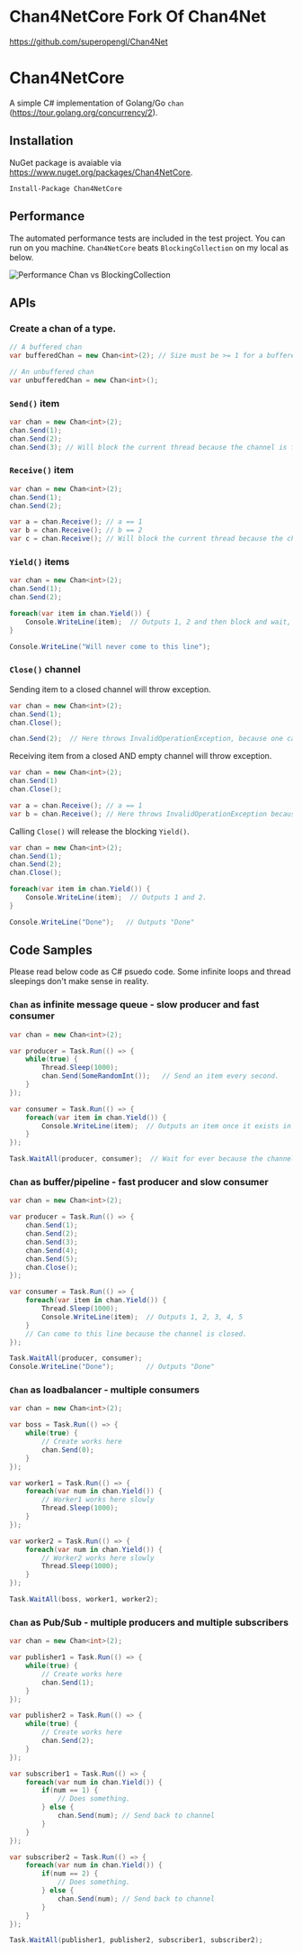 
# Chan4NetCore Fork Of Chan4Net
https://github.com/superopengl/Chan4Net

# Chan4NetCore
A simple C# implementation of Golang/Go `chan` (https://tour.golang.org/concurrency/2).

## Installation
NuGet package is avaiable via https://www.nuget.org/packages/Chan4NetCore.
```
Install-Package Chan4NetCore
```

## Performance
The automated performance tests are included in the test project. You can run on you machine.
`Chan4NetCore` beats `BlockingCollection` on my local as below.

![Performance Chan vs BlockingCollection](docs/Perf-ChanVsBlockingCollection.jpg)

## APIs

### Create a chan of a type.
```csharp
// A buffered chan
var bufferedChan = new Chan<int>(2); // Size must be >= 1 for a buffered channel.

// An unbuffered chan
var unbufferedChan = new Chan<int>();
```

### `Send()` item
```csharp
var chan = new Chan<int>(2);
chan.Send(1);
chan.Send(2);
chan.Send(3); // Will block the current thread because the channel is full
```

### `Receive()` item
```csharp
var chan = new Chan<int>(2);
chan.Send(1);
chan.Send(2);

var a = chan.Receive(); // a == 1
var b = chan.Receive(); // b == 2
var c = chan.Receive(); // Will block the current thread because the channel is empty.
```

### `Yield()` items
```csharp
var chan = new Chan<int>(2);
chan.Send(1);
chan.Send(2);

foreach(var item in chan.Yield()) {
    Console.WriteLine(item);  // Outputs 1, 2 and then block and wait, because the channel is empty.
}

Console.WriteLine("Will never come to this line");
```

### `Close()` channel
Sending item to a closed channel will throw exception.
```csharp
var chan = new Chan<int>(2);
chan.Send(1);
chan.Close();

chan.Send(2);  // Here throws InvalidOperationException, because one cannot send item into a closed channel.
```
Receiving item from a closed AND empty channel will throw exception.
```csharp
var chan = new Chan<int>(2);
chan.Send(1)
chan.Close();

var a = chan.Receive(); // a == 1
var b = chan.Receive(); // Here throws InvalidOperationException because no more item in the closed channel.
```

Calling `Close()` will release the blocking `Yield()`.
```csharp
var chan = new Chan<int>(2);
chan.Send(1);
chan.Send(2);
chan.Close();

foreach(var item in chan.Yield()) {
    Console.WriteLine(item);  // Outputs 1 and 2.
}

Console.WriteLine("Done");   // Outputs "Done"
```
## Code Samples
Please read below code as C# psuedo code. Some infinite loops and thread sleepings don't make sense in reality.
### `Chan` as infinite message queue - slow producer and fast consumer
```csharp
var chan = new Chan<int>(2);

var producer = Task.Run(() => {
    while(true) {
        Thread.Sleep(1000);
        chan.Send(SomeRandomInt());   // Send an item every second.
    }
});

var consumer = Task.Run(() => {
    foreach(var item in chan.Yield()) {
        Console.WriteLine(item);  // Outputs an item once it exists in channel.
    }
});

Task.WaitAll(producer, consumer);  // Wait for ever because the channel is never closed.
```

### `Chan` as buffer/pipeline - fast producer and slow consumer
```csharp
var chan = new Chan<int>(2);

var producer = Task.Run(() => {
    chan.Send(1);
    chan.Send(2);
    chan.Send(3);
    chan.Send(4);
    chan.Send(5);
    chan.Close();
});

var consumer = Task.Run(() => {
    foreach(var item in chan.Yield()) {
        Thread.Sleep(1000);
        Console.WriteLine(item);  // Outputs 1, 2, 3, 4, 5
    }
    // Can come to this line because the channel is closed.
});

Task.WaitAll(producer, consumer);
Console.WriteLine("Done");        // Outputs "Done"
```
### `Chan` as loadbalancer - multiple consumers
```csharp
var chan = new Chan<int>(2);

var boss = Task.Run(() => {
    while(true) {
        // Create works here
        chan.Send(0);
    }
});

var worker1 = Task.Run(() => {
    foreach(var num in chan.Yield()) {
        // Worker1 works here slowly
        Thread.Sleep(1000);
    }
});

var worker2 = Task.Run(() => {
    foreach(var num in chan.Yield()) {
        // Worker2 works here slowly
        Thread.Sleep(1000);        
    }
});

Task.WaitAll(boss, worker1, worker2);
```
### `Chan` as Pub/Sub - multiple producers and multiple subscribers
```csharp
var chan = new Chan<int>(2);

var publisher1 = Task.Run(() => {
    while(true) {
        // Create works here
        chan.Send(1);
    }
});

var publisher2 = Task.Run(() => {
    while(true) {
        // Create works here
        chan.Send(2);
    }
});

var subscriber1 = Task.Run(() => {
    foreach(var num in chan.Yield()) {
        if(num == 1) {
            // Does something.
        } else {
            chan.Send(num); // Send back to channel
        }
    }
});

var subscriber2 = Task.Run(() => {
    foreach(var num in chan.Yield()) {
        if(num == 2) {
            // Does something.
        } else {
            chan.Send(num); // Send back to channel
        }      
    }
});

Task.WaitAll(publisher1, publisher2, subscriber1, subscriber2);
```
